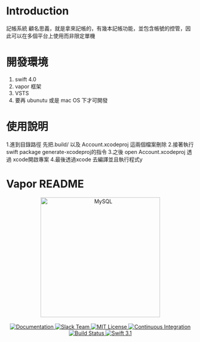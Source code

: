 # Introduction 
記帳系統
顧名思義，就是拿來記帳的，有幾本記帳功能，並包含帳號的控管，因此可以在多個平台上使用而非限定單機

# 開發環境
1. swift 4.0
2. vapor 框架
3. VSTS
4. 要再 ubunutu 或是 mac OS 下才可開發

# 使用說明
1.進到目錄路徑 先把.build/ 以及 Account.xcodeproj 這兩個檔案刪除
2.接著執行swift package generate-xcodeproj的指令
3.之後 open Account.xcodeproj 透過 xcode開啟專案
4.最後透過xcode 去編譯並且執行程式y

# Vapor README

<p align="center">
    <img src="https://cloud.githubusercontent.com/assets/1342803/24797159/52fb0d88-1b90-11e7-85a5-359fff0496a4.png" width="320" alt="MySQL">
    <br>
    <br>
    <a href="http://beta.docs.vapor.codes/getting-started/hello-world/">
        <img src="http://img.shields.io/badge/read_the-docs-92A8D1.svg" alt="Documentation">
    </a>
    <a href="http://vapor.team">
        <img src="http://vapor.team/badge.svg" alt="Slack Team">
    </a>
    <a href="LICENSE">
        <img src="http://img.shields.io/badge/license-MIT-brightgreen.svg" alt="MIT License">
    </a>
    <a href="https://circleci.com/gh/vapor/mysql">
        <img src="https://circleci.com/gh/vapor/mysql.svg?style=shield" alt="Continuous Integration">
    </a>
    <a href="https://travis-ci.org/vapor/api-template">
    	<img src="https://travis-ci.org/vapor/api-template.svg?branch=master" alt="Build Status">
    </a>
    <a href="https://swift.org">
        <img src="http://img.shields.io/badge/swift-3.1-brightgreen.svg" alt="Swift 3.1">
    </a>
</center>
